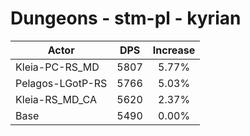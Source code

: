 # Dungeons - stm-pl - kyrian
| Actor | DPS | Increase |
|---|:---:|:---:|
|Kleia-PC-RS_MD|5807|5.77%|
|Pelagos-LGotP-RS|5766|5.03%|
|Kleia-RS_MD_CA|5620|2.37%|
|Base|5490|0.00%|
